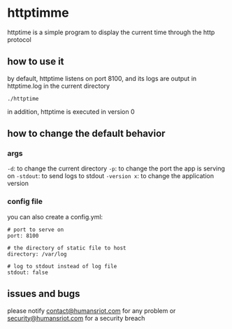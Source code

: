 # httptimme

httptime is a simple program to display the current time through the http protocol

## how to use it

by default, httptime listens on port 8100, and its logs are output in httptime.log in the current directory

`./httptime`

in addition, httptime is executed in version 0

## how to change the default behavior

### args

`-d`: to change the current directory
`-p`: to change the port the app is serving on
`-stdout`: to send logs to stdout
`-version x`: to change the application version

### config file

you can also create a config.yml:

```
# port to serve on
port: 8100

# the directory of static file to host
directory: /var/log

# log to stdout instead of log file
stdout: false
```

## issues and bugs

please notify contact@humansriot.com for any problem or security@humansriot.com for a security breach
